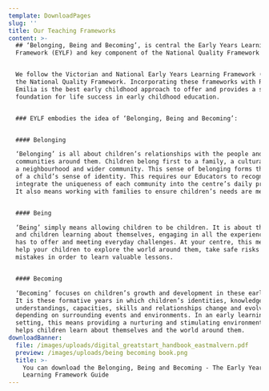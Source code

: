 ```yaml
---
template: DownloadPages
slug: ''
title: Our Teaching Frameworks
content: >-
  ## ‘Belonging, Being and Becoming’, is central the Early Years Learning
  Framework (EYLF) and key component of the National Quality Framework (NQF).


  We follow the Victorian and National Early Years Learning Framework (EYLF) and
  the National Quality Framework. Incorporating these frameworks with Reggio
  Emilia is the best early childhood approach to offer and provides a solid
  foundation for life success in early childhood education.


  ### EYLF embodies the idea of ‘Belonging, Being and Becoming’:


  #### Belonging

  ‘Belonging’ is all about children’s relationships with the people and
  communities around them. Children belong first to a family, a cultural group,
  a neighbourhood and wider community. This sense of belonging forms the basis
  of a child’s sense of identity. This requires our Educators to recognise and
  integrate the uniqueness of each community into the centre’s daily practices.
  It also means working with families to ensure children’s needs are met.


  #### Being

  ‘Being’ simply means allowing children to be children. It is about the present
  and children learning about themselves, engaging in all the experiences life
  has to offer and meeting everyday challenges. At your centre, this means we
  help your children to explore the world around them, take safe risks and make
  mistakes in order to learn valuable lessons.


  #### Becoming

  ‘Becoming’ focuses on children’s growth and development in these early years.
  It is these formative years in which children’s identities, knowledge,
  understandings, capacities, skills and relationships change and evolve
  depending on surrounding events and environments. In an early learning
  setting, this means providing a nurturing and stimulating environment that
  helps children learn about themselves and the world around them.
downloadBanner:
  file: /images/uploads/digital_greatstart_handbook_eastmalvern.pdf
  preview: /images/uploads/being becoming book.png
  title: >-
    You can download the Belonging, Being and Becoming - The Early Years
    Learning Framework Guide
---
```


